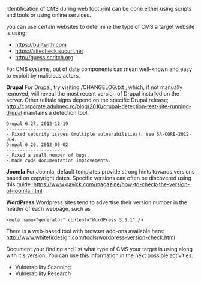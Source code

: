 Identification of CMS during web footprint can be done either using scripts and tools or using online services.

you can use certain websites to determine the type of CMS a target website is using:

  - https://builtwith.com
  - https://sitecheck.sucuri.net
  - http://guess.scritch.org

For CMS systems, out of date components can mean well-known and easy to exploit by malicious actors.

**Drupal**
For Drupal, try visiting /CHANGELOG.txt , which, if not manually removed, will reveal the most recent version of Drupal installed on the server. Other telltale signs depend on the specific Drupal release; http://corporate.adulmec.ro/blog/2010/drupal-detection-test-site-running-drupal maintains a detection tool.

```
Drupal 6.27, 2012-12-19
----------------------
- Fixed security issues (multiple vulnerabilities), see SA-CORE-2012-004.
Drupal 6.26, 2012-05-02
----------------------
- Fixed a small number of bugs.
- Made code documentation improvements.
```

**Joomla**
For Joomla, default templates provide strong hints towards versions based on copyright dates. Specific versions can often be discovered using this guide: https://www.gavick.com/magazine/how-to-check-the-version-of-joomla.html

**WordPress**
Wordpress sites tend to advertise their version number in the header of each webpage, such as

```
<meta name="generator" content="WordPress 3.3.1" />
```

There is a web-based tool with browser add-ons available here: http://www.whitefirdesign.com/tools/wordpress-version-check.html

Document your finding and list what type of CMS your target is using along with it's version. You can use this information in the next possible activities:

  - Vulnerability Scanning
  - Vulnerability Research
